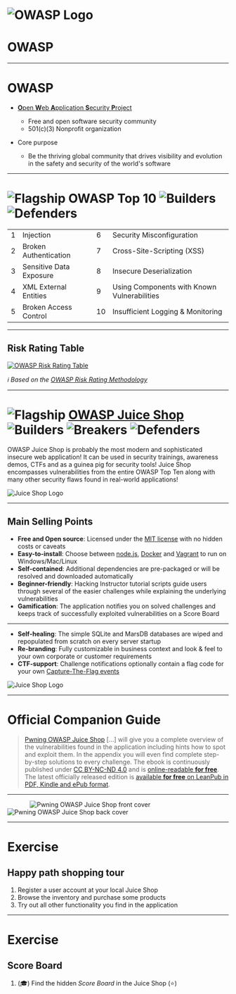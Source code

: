 <!-- theme: default -->
<!-- paginate: true -->
<!-- footer: Copyright (c) by **Bjoern Kimminich** | Licensed under [CC-BY-SA 4.0](https://creativecommons.org/licenses/by-sa/4.0/) -->

# ![OWASP Logo](images/owasp-logo.png)

# OWASP

---

# OWASP

* [**O**pen **W**eb **A**pplication **S**ecurity **P**roject](https://owasp.org)
  * Free and open software security community
  * 501(c)(3) Nonprofit organization

* Core purpose
  * Be the thriving global community that drives visibility and
    evolution in the safety and security of the world's software

---

# ![Flagship](images/Owasp-flagship-trans-85.png) OWASP Top 10 ![Builders](images/Owasp-builders-small.png) ![Defenders](images/Owasp-defenders-small.png)

|    |                         |    |                                             |
|:---|:------------------------|:---|:--------------------------------------------|
| 1  | Injection               | 6  | Security Misconfiguration                   |
| 2  | Broken Authentication   | 7  | Cross-Site-Scripting (XSS)                  |
| 3  | Sensitive Data Exposure | 8  | Insecure Deserialization                    |
| 4  | XML External Entities   | 9  | Using Components with Known Vulnerabilities |
| 5  | Broken Access Control   | 10 | Insufficient Logging & Monitoring           |

---

## Risk Rating Table

[![OWASP Risk Rating Table](images/owasp-risk-rating-table.png)](https://owasp.org/www-project-top-ten/OWASP_Top_Ten_2017/Top_10-2017_Application_Security_Risks)

_:information_source: Based on the
[OWASP Risk Rating Methodology](https://owasp.org/www-project-risk-assessment-framework/)_

---

# ![Flagship](images/Owasp-flagship-trans-85.png) [OWASP Juice Shop](https://owasp.org/www-project-juice-shop/) ![Builders](images/Owasp-builders-small.png) ![Breakers](images/Owasp-breakers-small.png) ![Defenders](images/Owasp-defenders-small.png)

OWASP Juice Shop is probably the most modern and sophisticated insecure
web application! It can be used in security trainings, awareness demos,
CTFs and as a guinea pig for security tools! Juice Shop encompasses
vulnerabilities from the entire OWASP Top Ten along with many other
security flaws found in real-world applications!

![Juice Shop Logo](images/200px-JuiceShop_Logo.png)

---

## Main Selling Points

* **Free and Open source**: Licensed under the
  [MIT license](https://github.com/bkimminich/juice-shop/blob/master/LICENSE)
  with no hidden costs or caveats
* **Easy-to-install**: Choose between [node.js](http://nodejs.org),
  [Docker](https://www.docker.com) and
  [Vagrant](https://www.vagrantup.com/downloads.html) to run on
  Windows/Mac/Linux
* **Self-contained**: Additional dependencies are pre-packaged or will
  be resolved and downloaded automatically
* **Beginner-friendly**: Hacking Instructor tutorial scripts guide users
  through several of the easier challenges while explaining the
  underlying vulnerabilities
* **Gamification**: The application notifies you on solved challenges
  and keeps track of successfully exploited vulnerabilities on a Score
  Board

---

* **Self-healing**: The simple SQLite and MarsDB databases are wiped and
  repopulated from scratch on every server startup
* **Re-branding**: Fully customizable in business context and look &
  feel to your own corporate or customer requirements
* **CTF-support**: Challenge notifications optionally contain a flag
  code for your own
  [Capture-The-Flag events](https://github.com/bkimminich/juice-shop-ctf)

![Juice Shop Logo](images/200px-JuiceShopCTF_Logo.png)

---

# Official Companion Guide

> [Pwning OWASP Juice Shop](https://leanpub.com/juice-shop) \[...\] will
> give you a complete overview of the vulnerabilities found in the
> application including hints how to spot and exploit them. In the
> appendix you will even find complete step-by-step solutions to every
> challenge. The ebook is continuously published under
> [CC BY-NC-ND 4.0](https://creativecommons.org/licenses/by-nc-nd/4.0/)
> and is
> [online-readable **for free**](https://pwning.owasp-juice.shop). The
> latest officially released edition is
> [available **for free** on LeanPub in PDF, Kindle and ePub format](https://leanpub.com/juice-shop).

---

&nbsp;&nbsp;&nbsp;&nbsp;&nbsp;&nbsp;&nbsp;&nbsp;&nbsp;&nbsp;&nbsp;&nbsp;
![Pwning OWASP Juice Shop front cover](images/ebook-cover.jpg)
&nbsp;&nbsp;&nbsp;&nbsp;&nbsp;&nbsp;&nbsp;&nbsp;&nbsp;&nbsp;&nbsp;&nbsp;&nbsp;&nbsp;&nbsp;
![Pwning OWASP Juice Shop back cover](images/ebook-back.jpg)

---

# Exercise

## Happy path shopping tour

1. Register a user account at your local Juice Shop
2. Browse the inventory and purchase some products
3. Try out all other functionality you find in the application

---

# Exercise

## Score Board

1. (:mortar_board:) Find the hidden _Score Board_ in the Juice Shop (:star:)


